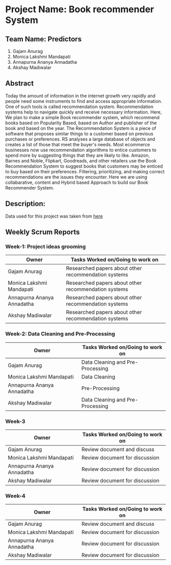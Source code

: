 # Project Name: Book recommender System 
## Team Name: Predictors
1. Gajam Anurag 
2. Monica Lakshmi Mandapati
3. Annapurna Ananya Annadatha
4. Akshay Madiwalar

## Abstract

Today the amount of information in the internet growth very rapidly and people need some instruments to find and access appropriate information. One of such tools is called recommendation system. Recommendation systems help to navigate quickly and receive necessary information. Here, We plan to make a simple Book recommender system, which recommend books based on Popularity Based, based on Author and publisher of the book and based on the year. The Recommendation System is a piece of software that proposes similar things to a customer based on previous purchases or preferences. RS analyses a large database of objects and creates a list of those that meet the buyer's needs. Most ecommerce businesses now use recommendation algorithms to entice customers to spend more by suggesting things that they are likely to like. Amazon, Barnes and Noble, Flipkart, Goodreads, and other retailers use the Book Recommendation System to suggest books that customers may be enticed to buy based on their preferences. Filtering, prioritizing, and making correct recommendations are the issues they encounter. Here we are using collabarative, content and Hybrid based Approach to build our Book Recommender System.

## Description:

<p>Data used for this project was taken from <a href=https://www.kaggle.com/datasets/arashnic/book-recommendation-dataset/>here</a></p>


## Weekly Scrum Reports


### Week-1: Project ideas grooming

| Owner      | Tasks Worked on/Going to work on |
| ----------- | ----------- |
| Gajam Anurag       | Researched papers about other recommendation systems       |
| Monica Lakshmi Mandapati  | Researched papers about other recommendation systems        |
| Annapurna Ananya Annadatha    | Researched papers about other recommendation systems        |
| Akshay Madiwalar  | Researched papers about other recommendation systems        |

### Week-2: Data Cleaning and Pre-Processing 

| Owner      | Tasks Worked on/Going to work on |
| ----------- | ----------- |
| Gajam Anurag       | Data Cleaning and Pre-Processing       |
| Monica Lakshmi Mandapati  | Data Cleaning        |
| Annapurna Ananya Annadatha    | Pre-Processing       |
| Akshay Madiwalar  |  Data Cleaning and Pre-Processing      |

### Week-3

| Owner      | Tasks Worked on/Going to work on |
| ----------- | ----------- |
| Gajam Anurag       | Review document and discuss       |
| Monica Lakshmi Mandapati  | Review document for discussion        |
| Annapurna Ananya Annadatha    | Review document for discussion        |
| Akshay Madiwalar  | Review document for discussion        |

### Week-4

| Owner      | Tasks Worked on/Going to work on |
| ----------- | ----------- |
| Gajam Anurag       | Review document and discuss       |
| Monica Lakshmi Mandapati  | Review document for discussion        |
| Annapurna Ananya Annadatha    | Review document for discussion        |
| Akshay Madiwalar  | Review document for discussion        |
